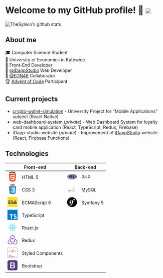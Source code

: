 # Welcome to my GitHub profile! 👋 ![](https://komarev.com/ghpvc/?username=thesylwio&label=Views&style=flat-square&color=red)

![TheSylwio's github stats](https://github-readme-stats.vercel.app/api?username=thesylwio&hide=stars,contribs&count_private=true&show_icons=true&theme=graywhite)

## About me
🎓 Computer Science Student\
🏫 University of Economics in Katowice\
🎨 Front-End Developer\
👥 [@iDappStudio](https://idappstudio.com) Web Developer\
🤝 [@EON46](https://eon46.com/) Collaborator\
🏆 [Advent of Code](https://github.com/TheSylwio/advent-of-code) Participant

## Current projects
* [crypto-wallet-simulation](https://github.com/TheSylwio/crypto-wallet-simulation) - University Project for "Mobile Applications" subject (React Native)
* web-dashboard-system (*private*) - Web Dashboard System for loyalty card mobile application (React, TypeScript, Redux, Firebase)
* iDapp-studio-website (*private*) - Improvement of [iDappStudio](https://idappstudio.com) website (React, Firebase Functions)

## Technologies

<table>
  <thead>
    <tr>
      <th colspan="2">Front-end</th>
      <th colspan="2">Back-end</th>
    </tr>
  </thead>
  <tbody>
    <tr>
      <td><img height="32" width="32" src="https://raw.githubusercontent.com/github/explore/80688e429a7d4ef2fca1e82350fe8e3517d3494d/topics/html/html.png" /></td>
      <td>HTML 5</td>
      <td><img height="32" width="32" src="https://raw.githubusercontent.com/github/explore/ccc16358ac4530c6a69b1b80c7223cd2744dea83/topics/php/php.png" /></td>
      <td>PHP</td>
    </tr>
    <tr>
      <td><img height="32" width="32" src="https://raw.githubusercontent.com/github/explore/80688e429a7d4ef2fca1e82350fe8e3517d3494d/topics/css/css.png" /></td>
      <td>CSS 3</td>
      <td><img height="32" width="32" src="https://raw.githubusercontent.com/github/explore/80688e429a7d4ef2fca1e82350fe8e3517d3494d/topics/mysql/mysql.png" /></td>
      <td>MySQL</td>
    </tr>
    <tr>
      <td><img height="32" width="32" src="https://raw.githubusercontent.com/github/explore/80688e429a7d4ef2fca1e82350fe8e3517d3494d/topics/es6/es6.png" /></td>
      <td>ECMAScript 6</td>
      <td><img height="32" width="32" src="https://raw.githubusercontent.com/github/explore/d0c5a5e31e1776ad62379ef5f6b703bcf107d3a3/topics/symfony/symfony.png" /></td>
      <td>Symfony 5</td>
    </tr>
    <tr>
      <td><img height="32" width="32" src="https://raw.githubusercontent.com/github/explore/80688e429a7d4ef2fca1e82350fe8e3517d3494d/topics/typescript/typescript.png" /></td>
      <td>TypeScript</td>
    </tr>
    <tr>
      <td><img height="32" width="32" src="https://raw.githubusercontent.com/github/explore/80688e429a7d4ef2fca1e82350fe8e3517d3494d/topics/react/react.png" /></td>
      <td>React.js</td>
    </tr>
    <tr>
      <td><img height="32" width="32" src="https://raw.githubusercontent.com/github/explore/80688e429a7d4ef2fca1e82350fe8e3517d3494d/topics/redux/redux.png" /></td>
      <td>Redux</td>
    </tr>
    <tr>
      <td><img height="32" width="32" src="https://raw.githubusercontent.com/github/explore/80688e429a7d4ef2fca1e82350fe8e3517d3494d/topics/styled-components/styled-components.png" /></td>
      <td>Styled Components</td>
    </tr>
    <tr>
      <td><img height="32" width="32" src="https://raw.githubusercontent.com/github/explore/80688e429a7d4ef2fca1e82350fe8e3517d3494d/topics/bootstrap/bootstrap.png" /></td>
      <td>Bootstrap</td>
    </tr>
  </tbody>
</table>
